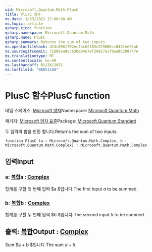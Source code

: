 ```yaml
---
uid: Microsoft.Quantum.Math.PlusC
title: PlusC 함수
ms.date: 1/23/2021 12:00:00 AM
ms.topic: article
qsharp.kind: function
qsharp.namespace: Microsoft.Quantum.Math
qsharp.name: PlusC
qsharp.summary: Returns the sum of two inputs.
ms.openlocfilehash: d13c6061702ecf4c62f03e229008cc8441ee92ab
ms.sourcegitcommit: 71605ea9cc630e84e7ef29027e1f0ea06299747e
ms.translationtype: MT
ms.contentlocale: ko-KR
ms.lasthandoff: 01/26/2021
ms.locfileid: "98851188"
---
```

# <a name="plusc-function"></a><span data-ttu-id="f30c1-102">PlusC 함수</span><span class="sxs-lookup"><span data-stu-id="f30c1-102">PlusC function</span></span>

<span data-ttu-id="f30c1-103">네임 스페이스: [Microsoft 양자](xref:Microsoft.Quantum.Math)</span><span class="sxs-lookup"><span data-stu-id="f30c1-103">Namespace: [Microsoft.Quantum.Math](xref:Microsoft.Quantum.Math)</span></span>

<span data-ttu-id="f30c1-104">패키지: [Microsoft 양자 표준](https://nuget.org/packages/Microsoft.Quantum.Standard)</span><span class="sxs-lookup"><span data-stu-id="f30c1-104">Package: [Microsoft.Quantum.Standard](https://nuget.org/packages/Microsoft.Quantum.Standard)</span></span>


<span data-ttu-id="f30c1-105">두 입력의 합을 반환 합니다.</span><span class="sxs-lookup"><span data-stu-id="f30c1-105">Returns the sum of two inputs.</span></span>

```qsharp
function PlusC (a : Microsoft.Quantum.Math.Complex, b : Microsoft.Quantum.Math.Complex) : Microsoft.Quantum.Math.Complex
```


## <a name="input"></a><span data-ttu-id="f30c1-106">입력</span><span class="sxs-lookup"><span data-stu-id="f30c1-106">Input</span></span>

### <a name="a--complex"></a><span data-ttu-id="f30c1-107">a: [복합](xref:Microsoft.Quantum.Math.Complex)</span><span class="sxs-lookup"><span data-stu-id="f30c1-107">a : [Complex](xref:Microsoft.Quantum.Math.Complex)</span></span>

<span data-ttu-id="f30c1-108">합계를 구할 첫 번째 입력 $a $입니다.</span><span class="sxs-lookup"><span data-stu-id="f30c1-108">The first input $a$ to be summed.</span></span>


### <a name="b--complex"></a><span data-ttu-id="f30c1-109">b: [복합](xref:Microsoft.Quantum.Math.Complex)</span><span class="sxs-lookup"><span data-stu-id="f30c1-109">b : [Complex](xref:Microsoft.Quantum.Math.Complex)</span></span>

<span data-ttu-id="f30c1-110">합계를 구할 두 번째 입력 $b $입니다.</span><span class="sxs-lookup"><span data-stu-id="f30c1-110">The second input $b$ to be summed.</span></span>



## <a name="output--complex"></a><span data-ttu-id="f30c1-111">출력: [복합](xref:Microsoft.Quantum.Math.Complex)</span><span class="sxs-lookup"><span data-stu-id="f30c1-111">Output : [Complex](xref:Microsoft.Quantum.Math.Complex)</span></span>

<span data-ttu-id="f30c1-112">Sum $a + b $입니다.</span><span class="sxs-lookup"><span data-stu-id="f30c1-112">The sum $a + b$.</span></span>